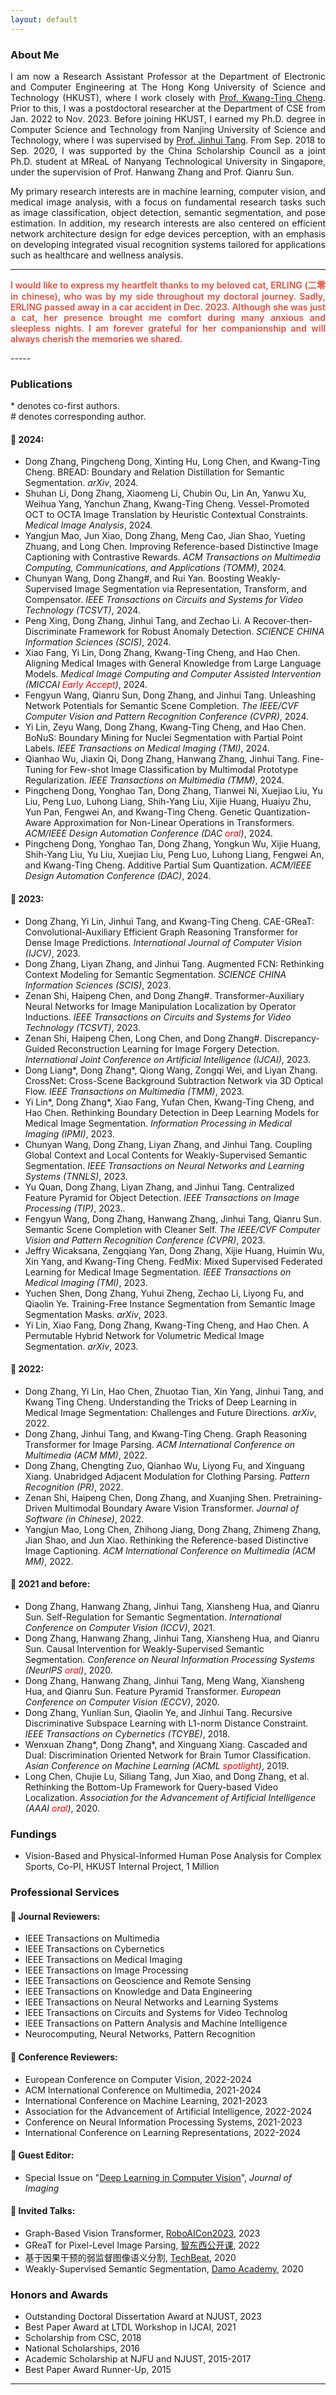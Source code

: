 ```yaml
---
layout: default
---
```

### About Me
<p align="justify">
I am now a Research Assistant Professor at the Department of Electronic and Computer Engineering at The Hong Kong University of Science and Technology (HKUST), where I work closely with <a href="https://seng.hkust.edu.hk/about/people/faculty/tim-kwang-ting-cheng">Prof. Kwang-Ting Cheng</a>. Prior to this, I was a postdoctoral researcher at the Department of CSE from Jan. 2022 to Nov. 2023. Before joining HKUST, I earned my Ph.D. degree in Computer Science and Technology from Nanjing University of Science and Technology, where I was supervised by <a href="http://gsmis.njust.edu.cn/open/TutorInfo.aspx?dsbh=vXtXlpkb!DG57dx!7t4N7w==&yxsh=4iVdgPyuKTE=&zydm=QP9JvMVDx3k=">Prof. Jinhui Tang</a>. From Sep. 2018 to Sep. 2020, I was supported by the China Scholarship Council as a joint Ph.D. student at MReaL of Nanyang Technological University in Singapore, under the supervision of Prof. Hanwang Zhang and Prof. Qianru Sun.
</p>

<p align="justify">
My primary research interests are in machine learning, computer vision, and medical image analysis, with a focus on fundamental research tasks such as image classification, object detection, semantic segmentation, and pose estimation. In addition, my research interests are also centered on efficient network architecture design for edge devices perception, with an emphasis on developing integrated visual recognition systems tailored for applications such as healthcare and wellness analysis.</p>

----- 

<p align="justify">
<strong style="color:#e74d3c; font-weight:600"><strong style="color:#e74d3c; font-weight:600"> I would like to express my heartfelt thanks to my beloved cat, ERLING (二零 in chinese), who was by my side throughout my doctoral journey. Sadly, ERLING passed away in a car accident in Dec. 2023. Although she was just a cat, her presence brought me comfort during many anxious and sleepless nights. I am forever grateful for her companionship and will always cherish the memories we shared.</strong></strong></p>
-----

### Publications   
\* denotes co-first authors.  
\# denotes corresponding author.  

#### 👀 2024:
- Dong Zhang, Pingcheng Dong, Xinting Hu, Long Chen, and Kwang-Ting Cheng. BREAD: Boundary and Relation Distillation for Semantic Segmentation. *arXiv*, 2024.
- Shuhan Li, Dong Zhang, Xiaomeng Li, Chubin Ou, Lin An, Yanwu Xu, Weihua Yang, Yanchun Zhang, Kwang-Ting Cheng. Vessel-Promoted OCT to OCTA Image Translation by Heuristic Contextual Constraints. *Medical Image Analysis*, 2024.
- Yangjun Mao, Jun Xiao, Dong Zhang, Meng Cao, Jian Shao, Yueting Zhuang, and Long Chen. Improving Reference-based Distinctive Image Captioning with Contrastive Rewards. *ACM Transactions on Multimedia Computing, Communications, and Applications (TOMM)*, 2024.
- Chunyan Wang, Dong Zhang\#, and Rui Yan. Boosting Weakly-Supervised Image Segmentation via Representation, Transform, and Compensator. *IEEE Transactions on Circuits and Systems for Video Technology (TCSVT)*, 2024.
- Peng Xing, Dong Zhang, Jinhui Tang, and Zechao Li. A Recover-then-Discriminate Framework for Robust Anomaly Detection. *SCIENCE CHINA Information Sciences (SCIS)*, 2024.
- Xiao Fang, Yi Lin, Dong Zhang, Kwang-Ting Cheng, and Hao Chen. Aligning Medical Images with General Knowledge from Large Language Models. *Medical Image Computing and Computer Assisted Intervention (MICCAI <font color=red>Early Accept</font>)*, 2024. 
- Fengyun Wang, Qianru Sun, Dong Zhang, and Jinhui Tang. Unleashing Network Potentials for Semantic Scene Completion. *The IEEE/CVF Computer Vision and Pattern Recognition Conference (CVPR)*, 2024.
- Yi Lin, Zeyu Wang, Dong Zhang, Kwang-Ting Cheng, and Hao Chen. BoNuS: Boundary Mining for Nuclei Segmentation with Partial Point Labels. *IEEE Transactions on Medical Imaging (TMI)*, 2024.
- Qianhao Wu, Jiaxin Qi, Dong Zhang, Hanwang Zhang, Jinhui Tang. Fine-Tuning for Few-shot Image Classification by Multimodal Prototype Regularization. *IEEE Transactions on Multimedia (TMM)*, 2024.
- Pingcheng Dong, Yonghao Tan, Dong Zhang, Tianwei Ni, Xuejiao Liu, Yu Liu, Peng Luo, Luhong Liang, Shih-Yang Liu, Xijie Huang, Huaiyu Zhu, Yun Pan, Fengwei An, and Kwang-Ting Cheng. Genetic Quantization-Aware Approximation for Non-Linear Operations in Transformers. *ACM/IEEE Design Automation Conference (DAC <font color=red>oral</font>)*, 2024. 
- Pingcheng Dong, Yonghao Tan, Dong Zhang, Yongkun Wu, Xijie Huang, Shih-Yang Liu, Yu Liu, Xuejiao Liu, Peng Luo, Luhong Liang, Fengwei An, and Kwang-Ting Cheng. Additive Partial Sum Quantization. *ACM/IEEE Design Automation Conference (DAC)*, 2024. 

#### 👀 2023:
- Dong Zhang, Yi Lin, Jinhui Tang, and Kwang-Ting Cheng. CAE-GReaT: Convolutional-Auxiliary Efficient Graph Reasoning Transformer for Dense Image Predictions. *International Journal of Computer Vision (IJCV)*, 2023.
- Dong Zhang, Liyan Zhang, and Jinhui Tang. Augmented FCN: Rethinking Context Modeling for Semantic Segmentation. *SCIENCE CHINA Information Sciences (SCIS)*, 2023.
- Zenan Shi, Haipeng Chen, and Dong Zhang\#. Transformer-Auxiliary Neural Networks for Image Manipulation Localization by Operator Inductions. *IEEE Transactions on Circuits and Systems for Video Technology (TCSVT)*, 2023.
- Zenan Shi, Haipeng Chen, Long Chen, and Dong Zhang\#. Discrepancy-Guided Reconstruction Learning for Image Forgery Detection. *International Joint Conference on Artificial Intelligence (IJCAI)*, 2023.
- Dong Liang\*, Dong Zhang\*, Qiong Wang, Zongqi Wei, and Liyan Zhang. CrossNet: Cross-Scene Background Subtraction Network via 3D Optical Flow. *IEEE Transactions on Multimedia (TMM)*, 2023.
- Yi Lin\*, Dong Zhang\*, Xiao Fang, Yufan Chen, Kwang-Ting Cheng, and Hao Chen. Rethinking Boundary Detection in Deep Learning Models for Medical Image Segmentation. *Information Processing in Medical Imaging (IPMI)*, 2023. 
- Chunyan Wang, Dong Zhang, Liyan Zhang, and Jinhui Tang. Coupling Global Context and Local Contents for Weakly-Supervised Semantic Segmentation. *IEEE Transactions on Neural Networks and Learning Systems (TNNLS)*, 2023.
- Yu Quan, Dong Zhang, Liyan Zhang, and Jinhui Tang. Centralized Feature Pyramid for Object Detection. *IEEE Transactions on Image Processing (TIP)*, 2023.. 
- Fengyun Wang, Dong Zhang, Hanwang Zhang, Jinhui Tang, Qianru Sun. Semantic Scene Completion with Cleaner Self. *The IEEE/CVF Computer Vision and Pattern Recognition Conference (CVPR)*, 2023.
- Jeffry Wicaksana, Zengqiang Yan, Dong Zhang, Xijie Huang, Huimin Wu, Xin Yang, and Kwang-Ting Cheng. FedMix: Mixed Supervised Federated Learning for Medical Image Segmentation. *IEEE Transactions on Medical Imaging (TMI)*, 2023.
- Yuchen Shen, Dong Zhang, Yuhui Zheng, Zechao Li, Liyong Fu, and Qiaolin Ye. Training-Free Instance Segmentation from Semantic Image Segmentation Masks. *arXiv*, 2023.
- Yi Lin, Xiao Fang, Dong Zhang, Kwang-Ting Cheng, and Hao Chen. A Permutable Hybrid Network for Volumetric Medical Image Segmentation. *arXiv*, 2023.

#### 👀 2022:
- Dong Zhang, Yi Lin, Hao Chen, Zhuotao Tian, Xin Yang, Jinhui Tang, and Kwang Ting Cheng. Understanding the Tricks of Deep Learning in Medical Image Segmentation: Challenges and Future Directions. *arXiv*, 2022.
- Dong Zhang, Jinhui Tang, and Kwang-Ting Cheng. Graph Reasoning Transformer for Image Parsing. *ACM International Conference on Multimedia (ACM MM)*, 2022.
- Dong Zhang, Chengting Zuo, Qianhao Wu, Liyong Fu, and Xinguang Xiang. Unabridged Adjacent Modulation for Clothing Parsing. *Pattern Recognition (PR)*, 2022.
- Zenan Shi, Haipeng Chen, Dong Zhang, and Xuanjing Shen. Pretraining-Driven Multimodal Boundary Aware Vision Transformer. *Journal of Software (in Chinese)*, 2022.
- Yangjun Mao, Long Chen, Zhihong Jiang, Dong Zhang, Zhimeng Zhang, Jian Shao, and Jun Xiao. Rethinking the Reference-based Distinctive Image Captioning. *ACM International Conference on Multimedia (ACM MM)*, 2022.

#### 👀 2021 and before:
- Dong Zhang, Hanwang Zhang, Jinhui Tang, Xiansheng Hua, and Qianru Sun. Self-Regulation for Semantic Segmentation. *International Conference on Computer Vision (ICCV)*, 2021.
- Dong Zhang, Hanwang Zhang, Jinhui Tang, Xiansheng Hua, and Qianru Sun. Causal Intervention for Weakly-Supervised Semantic Segmentation. *Conference on Neural Information Processing Systems (NeurIPS <font color=red>oral</font>)*, 2020.
- Dong Zhang, Hanwang Zhang, Jinhui Tang, Meng Wang, Xiansheng Hua, and Qianru Sun. Feature Pyramid Transformer. *European Conference on Computer Vision (ECCV)*, 2020.
- Dong Zhang, Yunlian Sun, Qiaolin Ye, and Jinhui Tang. Recursive Discriminative Subspace Learning with L1-norm Distance Constraint. *IEEE Transactions on Cybernetics (TCYBE)*, 2018.
- Wenxuan Zhang\*, Dong Zhang\*, and Xinguang Xiang. Cascaded and Dual: Discrimination Oriented Network for Brain Tumor Classification. *Asian Conference on Machine Learning (ACML <font color=red>spotlight</font>)*, 2019. 
- Long Chen, Chujie Lu, Siliang Tang, Jun Xiao, and Dong Zhang, et al. Rethinking the Bottom-Up Framework for Query-based Video Localization. *Association for the Advancement of Artificial Intelligence (AAAI <font color=red>oral</font>)*, 2020. 

### Fundings
- Vision-Based and Physical-Informed Human Pose Analysis for Complex Sports, Co-PI, HKUST Internal Project, 1 Million

### Professional Services
#### 🌻 Journal Reviewers:
- IEEE Transactions on Multimedia
- IEEE Transactions on Cybernetics
- IEEE Transactions on Medical Imaging
- IEEE Transactions on Image Processing
- IEEE Transactions on Geoscience and Remote Sensing
- IEEE Transactions on Knowledge and Data Engineering
- IEEE Transactions on Neural Networks and Learning Systems
- IEEE Transactions on Circuits and Systems for Video Technolog
- IEEE Transactions on Pattern Analysis and Machine Intelligence
- Neurocomputing, Neural Networks, Pattern Recognition


#### 🌻 Conference Reviewers: 
- European Conference on Computer Vision, 2022-2024
- ACM International Conference on Multimedia, 2021-2024
- International Conference on Machine Learning, 2021-2023
- Association for the Advancement of Artificial Intelligence, 2022-2024
- Conference on Neural Information Processing Systems, 2021-2023
- International Conference on Learning Representations, 2022-2024

#### 🌻 Guest Editor:
- Special Issue on "[Deep Learning in Computer Vision](https://www.mdpi.com/journal/jimaging/special_issues/JPK36G569L)", *Journal of Imaging*

#### 🌻 Invited Talks:
- Graph-Based Vision Transformer, [RoboAICon2023](https://2023.theresearchcatalyst-robo.com/), 2023
- GReaT for Pixel-Level Image Parsing, [智东西公开课](https://course.zhidx.com/c/MmFlNDMyNTEwOWYwNmM0ZDgyYTM=), 2022
- 基于因果干预的弱监督图像语义分割, [TechBeat](https://www.techbeat.net/talk-info?id=483), 2020
- Weakly-Supervised Semantic Segmentation, [Damo Academy](https://t.bilibili.com/464398595921845696?tab=2), 2020

### Honors and Awards
- Outstanding Doctoral Dissertation Award at NJUST, 2023 
- Best Paper Award at LTDL Workshop in IJCAI, 2021
- Scholarship from CSC, 2018
- National Scholarships, 2016
- Academic Scholarship at NJFU and NJUST, 2015-2017
- Best Paper Award Runner-Up, 2015

-----